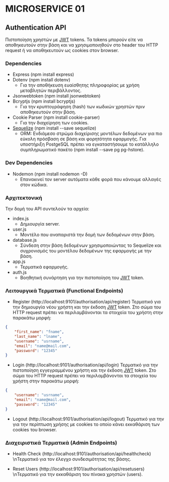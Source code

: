 # MICROSERVICE 01

## Authentication API
Πιστοποίηση χρηστών με [JWT](https://jwt.io/) tokens. Τα tokens μπορούν είτε να αποθηκευτούν στην βάση και να χρησιμοποιηθούν στο header του HTTP request ή να αποθηκευτούν ως cookies στον browser.

### Dependencies
- Express (npm install express) 
- Dotenv (npm install dotenv)
    - Για την αποθήκευση ευαίσθητης πληροφορίας με χρήση μεταβλητών περιβάλλοντος.
- Jsonwebtoken (npm install jsonwebtoken)
- Bcryptjs (npm install bcryptjs) 
    - Για την κρυπτογράφηση (hash) των κωδικών χρηστών πριν αποθηκευτούν στην βάση.  
- Cookie Parser (npm install cookie-parser)
    - Για την διαχείρηση των cookies.
- [Sequelize](https://sequelize.org/docs/v6/) (npm install --save sequelize)
    - ORM: Ενδιάμεσο στρώμα διαχείρισης μοντέλων δεδομένων για πιο εύκολη πρόσβαση σε βάση και φορητότητα εφαρμογής. Για υποστήριξη PostgeSQL πρέπει να εγκαταστήσουμε το κατάλληλο συμπληρωματικό πακέτο (npm install --save pg pg-hstore).
### Dev Dependencies
- Nodemon (npm install nodemon -D)
    - Επανακινεί τον server αυτόματα κάθε φορά που κάνουμε αλλαγές στον κώδικα.

### Αρχιτεκτονική
Την δομή του API συντελούν τα αρχεία:
- index.js
    - Δημιουργία server.
- user.js
    - Μοντέλο που αναπαριστά την δομή των δεδομένων στην βάση.
- database.js
    - Σύνδεση στην βάση δεδομένων χρησιμοποιώντας το Sequelize και συχρονισμός του μοντέλου δεδομένων της εφαρμογής με την βάση.
- app.js
    - Τερματικά εφαρμογής.
- auth.js 
    - Βοηθητική συνάρτηση για την πιστοποίηση του [JWT](https://jwt.io/) token.

### Λειτουργικά Τερματικά (Functional Endpoints)
- Register (http://localhost:9101/authorisation/api/register)
Τερματικό για την δημιουργία νέου χρήστη και την έκδοση [JWT](https://jwt.io/) token. Στο σώμα του HTTP request πρέπει να περιλαμβάνονται τα στοιχεία του χρήστη στην παρακάτω μορφή:

```JSON
{
    "first_name": "fname",
    "last_name": "lname",
    "username": "usrname",
    "email": "name@mail.com",
    "password": "12345"
}
```

- Login (http://localhost:9101/authorisation/api/login)
Τερματικό για την πιστοποίηση εγγεγραμμένου χρήστη και την έκδοση [JWT](https://jwt.io/) token. Στο σώμα του HTTP request πρέπει να περιλαμβάνονται τα στοιχεία του χρήστη στην παρακάτω μορφή:

```JSON
{
    "username": "usrname",
    "email": "name@mail.com",
    "password": "12345"
}
```

- Logout (http://localhost:9101/authorisation/api/logout)
Τερματικό για την για την περίπτωση χρήσης με cookies το οποίο κάνει εκκαθάριση των cookies του browser.

### Διαχειριστικά Τερματικά (Admin Endpoints)
- Health Check (http://localhost:9101/authorisation/api/healthcheck)
\nΤερματικό για τον έλεγχο συνδεσιμότητας της βάσης.

- Reset Users (http://localhost:9101/authorisation/api/resetusers)
\nΤερματικό για την εκκαθάριση του πίνακα χρηστών (users).
